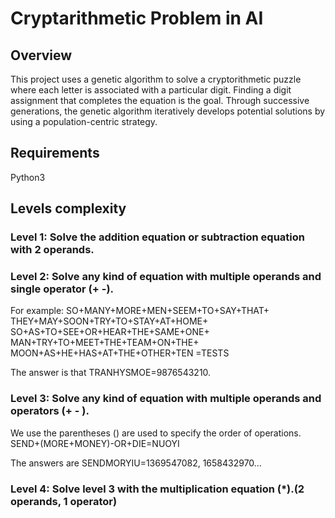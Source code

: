 <h1>Cryptarithmetic Problem in AI</h1>
<h2>Overview</h2>
This project uses a genetic algorithm to solve a cryptorithmetic puzzle where each letter is associated with a particular digit. Finding a digit assignment that completes the equation is the goal. Through successive generations, the genetic algorithm iteratively develops potential solutions by using a population-centric strategy.
<h2>Requirements</h2>
Python3
<h2>Levels complexity</h2>
<h3>Level 1: Solve the addition equation or subtraction equation with 2 operands.</h3> 

<h3>Level 2: Solve any kind of equation with multiple operands and single operator (+ -).</h3>
For example:  
SO+MANY+MORE+MEN+SEEM+TO+SAY+THAT+
THEY+MAY+SOON+TRY+TO+STAY+AT+HOME+ 
SO+AS+TO+SEE+OR+HEAR+THE+SAME+ONE+ 
MAN+TRY+TO+MEET+THE+TEAM+ON+THE+ 
MOON+AS+HE+HAS+AT+THE+OTHER+TEN =TESTS 

The answer is that TRANHYSMOE=9876543210. 

<h3>Level 3: Solve any kind of equation with multiple operands and operators (+ - ).</h3>
We use the parentheses () are used to specify the order of operations. 
SEND+(MORE+MONEY)-OR+DIE=NUOYI 

The answers are SENDMORYIU=1369547082, 1658432970… 

<h3>Level 4: Solve level 3 with the multiplication equation (*).(2 operands, 1 operator)</h3> 
